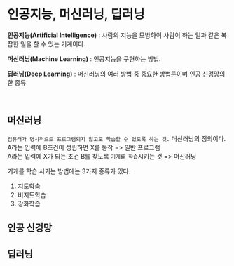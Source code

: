 # 인공지능, 머신러닝, 딥러닝

**인공지능(Artificial Intelligence)** : 사람의 지능을 모방하여 사람이 하는 일과 같은 복잡한 일을 할 수 있는 기계이다.  

**머신러닝(Machine Learning)** : 인공지능을 구현하는 방법.

**딥러닝(Deep Learning)** : 머신러닝의 여러 방법 중 중요한 방법론이며 인공 신경망의 한 종류  

<br>

## 머신러닝
`컴퓨터가 명시적으로 프로그램되지 않고도 학습할 수 있도록 하는 것.` 머신러닝의 정의이다.  
A라는 입력에 B조건이 성립하면 X를 동작 => 일반 프로그램  
A라는 입력에 X가 되는 조건 B를 찾도록 `기계를 학습`시키는 것 => 머신러닝  

기게를 학습 시키는 방법에는 3가지 종류가 있다.
1. 지도학습
2. 비지도학습
3. 강화학습


## 인공 신경망


## 딥러닝
